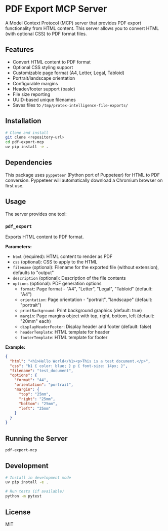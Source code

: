 # PDF Export MCP Server

A Model Context Protocol (MCP) server that provides PDF export functionality from HTML content. This server allows you to convert HTML (with optional CSS) to PDF format files.

## Features

- Convert HTML content to PDF format
- Optional CSS styling support
- Customizable page format (A4, Letter, Legal, Tabloid)
- Portrait/landscape orientation
- Configurable margins
- Header/footer support (basic)
- File size reporting
- UUID-based unique filenames
- Saves files to `/tmp/protex-intelligence-file-exports/`

## Installation

```bash
# Clone and install
git clone <repository-url>
cd pdf-export-mcp
uv pip install -e .
```

## Dependencies

This package uses `pyppeteer` (Python port of Puppeteer) for HTML to PDF conversion. Pyppeteer will automatically download a Chromium browser on first use.

## Usage

The server provides one tool:

### `pdf_export`

Exports HTML content to PDF format.

**Parameters:**
- `html` (required): HTML content to render as PDF
- `css` (optional): CSS to apply to the HTML
- `filename` (optional): Filename for the exported file (without extension), defaults to "output"
- `description` (optional): Description of the file contents
- `options` (optional): PDF generation options
  - `format`: Page format - "A4", "Letter", "Legal", "Tabloid" (default: "A4")
  - `orientation`: Page orientation - "portrait", "landscape" (default: "portrait")
  - `printBackground`: Print background graphics (default: true)
  - `margin`: Page margins object with top, right, bottom, left (default: "20mm" each)
  - `displayHeaderFooter`: Display header and footer (default: false)
  - `headerTemplate`: HTML template for header
  - `footerTemplate`: HTML template for footer

**Example:**
```json
{
  "html": "<h1>Hello World</h1><p>This is a test document.</p>",
  "css": "h1 { color: blue; } p { font-size: 14px; }",
  "filename": "test_document",
  "options": {
    "format": "A4",
    "orientation": "portrait",
    "margin": {
      "top": "25mm",
      "right": "25mm",
      "bottom": "25mm",
      "left": "25mm"
    }
  }
}
```

## Running the Server

```bash
pdf-export-mcp
```

## Development

```bash
# Install in development mode
uv pip install -e .

# Run tests (if available)
python -m pytest
```

## License

MIT

